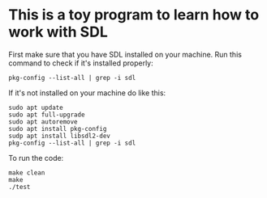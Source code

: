 # This is a toy program to learn how to work with SDL

First make sure that you have SDL installed on your machine.
Run this command to check if it's installed properly:
```
pkg-config --list-all | grep -i sdl
```
If it's not installed on your machine do like this:
```
sudo apt update
sudo apt full-upgrade
sudo apt autoremove
sudo apt install pkg-config
sudp apt install libsdl2-dev
pkg-config --list-all | grep -i sdl
```
To run the code:
```
make clean
make
./test
```


